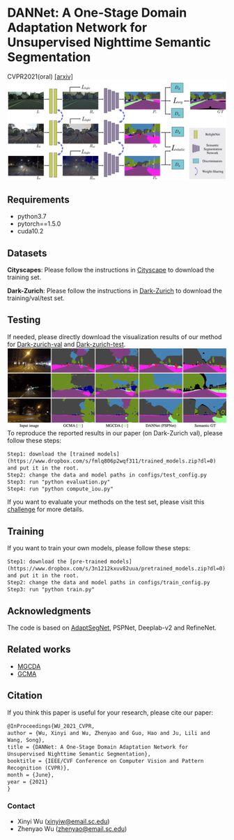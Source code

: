 # DANNet: A One-Stage Domain Adaptation Network for Unsupervised Nighttime Semantic Segmentation
CVPR2021(oral) [[arxiv]](https://arxiv.org/abs/2104.10834)
![Framework](./imgs/network.png)
## Requirements
* python3.7
* pytorch==1.5.0
* cuda10.2
## Datasets
**Cityscapes**: Please follow the instructions in [Cityscape](https://www.cityscapes-dataset.com/) to download the training set.

**Dark-Zurich**: Please follow the instructions in [Dark-Zurich](https://www.trace.ethz.ch/publications/2019/GCMA_UIoU/) to download the training/val/test set.
## Testing
If needed, please directly download the visualization results of our method for [Dark-zurich-val](https://www.dropbox.com/s/dq8ahvau9eaxgjc/dannet_PSPNet_val.zip?dl=0) and [Dark-zurich-test](https://www.dropbox.com/s/sph3eiotrc8oxo4/dannet_PSPNet_test.zip?dl=0).
![Framework](./imgs/vis.png)
To reproduce the reported results in our paper (on Dark-Zurich val), please follow these steps:
```
Step1: download the [trained models](https://www.dropbox.com/s/fmlq806p2wqf311/trained_models.zip?dl=0) and put it in the root.
Step2: change the data and model paths in configs/test_config.py
Step3: run "python evaluation.py"
Step4: run "python compute_iou.py"
```
If you want to evaluate your methods on the test set, please visit this [challenge](https://competitions.codalab.org/competitions/23553) for more details.
## Training 
If you want to train your own models, please follow these steps:
```
Step1: download the [pre-trained models](https://www.dropbox.com/s/3n1212kxuv82uua/pretrained_models.zip?dl=0) and put it in the root.
Step2: change the data and model paths in configs/train_config.py
Step3: run "python train.py"
```
## Acknowledgments
The code is based on [AdaptSegNet](https://github.com/wasidennis/AdaptSegNet), PSPNet, Deeplab-v2 and RefineNet.
## Related works
* [MGCDA](https://github.com/sakaridis/MGCDA)
* [GCMA](https://www.trace.ethz.ch/publications/2019/GCMA_UIoU/GCMA_UIoU-Sakaridis+Dai+Van_Gool-ICCV_19.pdf)
## Citation
If you think this paper is useful for your research, please cite our paper:
```
@InProceedings{WU_2021_CVPR,
author = {Wu, Xinyi and Wu, Zhenyao and Guo, Hao and Ju, Lili and Wang, Song},
title = {DANNet: A One-Stage Domain Adaptation Network for Unsupervised Nighttime Semantic Segmentation},
booktitle = {IEEE/CVF Conference on Computer Vision and Pattern Recognition (CVPR)},
month = {June},
year = {2021}
}
```
### Contact
* Xinyi Wu (xinyiw@email.sc.edu)
* Zhenyao Wu (zhenyao@email.sc.edu)

